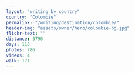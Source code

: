 ```yaml
---
layout: "writing_by_country"
country: "Colombie"
permalink: "/writing/destination/colombie/"
header-img: "assets/owner/hero/colombie-bg.jpg"
flickr-text: ""
distance: 3790
days: 116
photos: 786
videos: 4
walk: 171
---
```


